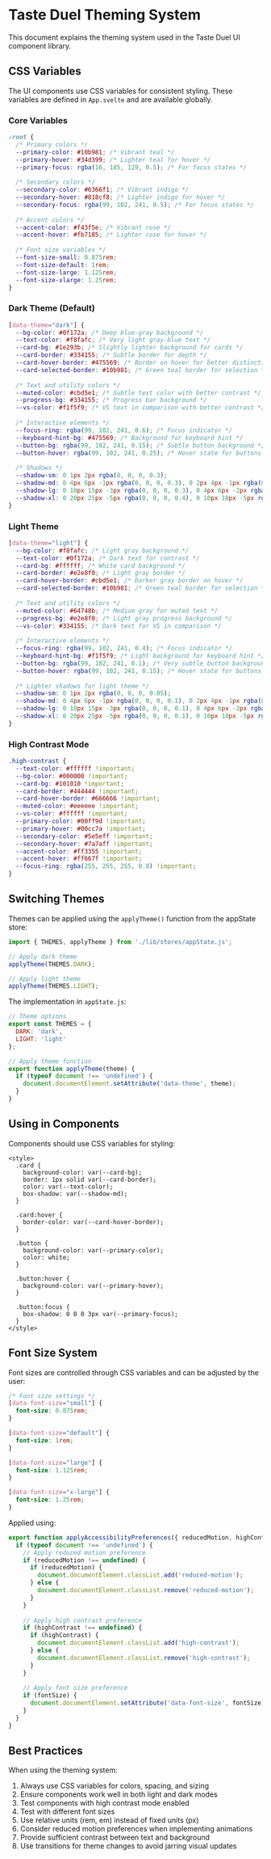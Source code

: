 # Taste Duel Theming System

This document explains the theming system used in the Taste Duel UI component library.

## CSS Variables

The UI components use CSS variables for consistent styling. These variables are defined in `App.svelte` and are available globally.

### Core Variables

```css
:root {
  /* Primary colors */
  --primary-color: #10b981; /* Vibrant teal */
  --primary-hover: #34d399; /* Lighter teal for hover */
  --primary-focus: rgba(16, 185, 129, 0.5); /* For focus states */
  
  /* Secondary colors */
  --secondary-color: #6366f1; /* Vibrant indigo */
  --secondary-hover: #818cf8; /* Lighter indigo for hover */
  --secondary-focus: rgba(99, 102, 241, 0.5); /* For focus states */
  
  /* Accent colors */
  --accent-color: #f43f5e; /* Vibrant rose */
  --accent-hover: #fb7185; /* Lighter rose for hover */
  
  /* Font size variables */
  --font-size-small: 0.875rem;
  --font-size-default: 1rem;
  --font-size-large: 1.125rem;
  --font-size-xlarge: 1.25rem;
}
```

### Dark Theme (Default)

```css
[data-theme="dark"] {
  --bg-color: #0f172a; /* Deep blue-gray background */
  --text-color: #f8fafc; /* Very light gray-blue text */
  --card-bg: #1e293b; /* Slightly lighter background for cards */
  --card-border: #334155; /* Subtle border for depth */
  --card-hover-border: #475569; /* Border on hover for better distinction */
  --card-selected-border: #10b981; /* Green teal border for selection */
  
  /* Text and utility colors */
  --muted-color: #cbd5e1; /* Subtle text color with better contrast */
  --progress-bg: #334155; /* Progress bar background */
  --vs-color: #f1f5f9; /* VS text in comparison with better contrast */
  
  /* Interactive elements */
  --focus-ring: rgba(99, 102, 241, 0.6); /* Focus indicator */
  --keyboard-hint-bg: #475569; /* Background for keyboard hint */
  --button-bg: rgba(99, 102, 241, 0.15); /* Subtle button background */
  --button-hover: rgba(99, 102, 241, 0.25); /* Hover state for buttons */
  
  /* Shadows */
  --shadow-sm: 0 1px 2px rgba(0, 0, 0, 0.3);
  --shadow-md: 0 4px 6px -1px rgba(0, 0, 0, 0.3), 0 2px 4px -1px rgba(0, 0, 0, 0.2);
  --shadow-lg: 0 10px 15px -3px rgba(0, 0, 0, 0.3), 0 4px 6px -2px rgba(0, 0, 0, 0.1);
  --shadow-xl: 0 20px 25px -5px rgba(0, 0, 0, 0.4), 0 10px 10px -5px rgba(0, 0, 0, 0.2);
}
```

### Light Theme

```css
[data-theme="light"] {
  --bg-color: #f8fafc; /* Light gray background */
  --text-color: #0f172a; /* Dark text for contrast */
  --card-bg: #ffffff; /* White card background */
  --card-border: #e2e8f0; /* Light gray border */
  --card-hover-border: #cbd5e1; /* Darker gray border on hover */
  --card-selected-border: #10b981; /* Green teal border for selection */
  
  /* Text and utility colors */
  --muted-color: #64748b; /* Medium gray for muted text */
  --progress-bg: #e2e8f0; /* Light gray progress background */
  --vs-color: #334155; /* Dark text for VS in comparison */
  
  /* Interactive elements */
  --focus-ring: rgba(99, 102, 241, 0.4); /* Focus indicator */
  --keyboard-hint-bg: #f1f5f9; /* Light background for keyboard hint */
  --button-bg: rgba(99, 102, 241, 0.1); /* Very subtle button background */
  --button-hover: rgba(99, 102, 241, 0.15); /* Hover state for buttons */
  
  /* Lighter shadows for light theme */
  --shadow-sm: 0 1px 2px rgba(0, 0, 0, 0.05);
  --shadow-md: 0 4px 6px -1px rgba(0, 0, 0, 0.1), 0 2px 4px -1px rgba(0, 0, 0, 0.05);
  --shadow-lg: 0 10px 15px -3px rgba(0, 0, 0, 0.1), 0 4px 6px -2px rgba(0, 0, 0, 0.05);
  --shadow-xl: 0 20px 25px -5px rgba(0, 0, 0, 0.1), 0 10px 10px -5px rgba(0, 0, 0, 0.04);
}
```

### High Contrast Mode

```css
.high-contrast {
  --text-color: #ffffff !important;
  --bg-color: #000000 !important;
  --card-bg: #101010 !important;
  --card-border: #444444 !important;
  --card-hover-border: #666666 !important;
  --muted-color: #eeeeee !important;
  --vs-color: #ffffff !important;
  --primary-color: #00ff9d !important;
  --primary-hover: #00cc7a !important;
  --secondary-color: #5e5eff !important;
  --secondary-hover: #7a7aff !important;
  --accent-color: #ff3355 !important;
  --accent-hover: #ff667f !important;
  --focus-ring: rgba(255, 255, 255, 0.8) !important;
}
```

## Switching Themes

Themes can be applied using the `applyTheme()` function from the appState store:

```js
import { THEMES, applyTheme } from './lib/stores/appState.js';

// Apply dark theme
applyTheme(THEMES.DARK);

// Apply light theme
applyTheme(THEMES.LIGHT);
```

The implementation in `appState.js`:

```js
// Theme options
export const THEMES = {
  DARK: 'dark',
  LIGHT: 'light'
};

// Apply theme function
export function applyTheme(theme) {
  if (typeof document !== 'undefined') {
    document.documentElement.setAttribute('data-theme', theme);
  }
}
```

## Using in Components

Components should use CSS variables for styling:

```svelte
<style>
  .card {
    background-color: var(--card-bg);
    border: 1px solid var(--card-border);
    color: var(--text-color);
    box-shadow: var(--shadow-md);
  }
  
  .card:hover {
    border-color: var(--card-hover-border);
  }
  
  .button {
    background-color: var(--primary-color);
    color: white;
  }
  
  .button:hover {
    background-color: var(--primary-hover);
  }
  
  .button:focus {
    box-shadow: 0 0 0 3px var(--primary-focus);
  }
</style>
```

## Font Size System

Font sizes are controlled through CSS variables and can be adjusted by the user:

```css
/* Font size settings */
[data-font-size="small"] {
  font-size: 0.875rem;
}

[data-font-size="default"] {
  font-size: 1rem;
}

[data-font-size="large"] {
  font-size: 1.125rem;
}

[data-font-size="x-large"] {
  font-size: 1.25rem;
}
```

Applied using:

```js
export function applyAccessibilityPreferences({ reducedMotion, highContrast, fontSize }) {
  if (typeof document !== 'undefined') {
    // Apply reduced motion preference
    if (reducedMotion !== undefined) {
      if (reducedMotion) {
        document.documentElement.classList.add('reduced-motion');
      } else {
        document.documentElement.classList.remove('reduced-motion');
      }
    }
    
    // Apply high contrast preference
    if (highContrast !== undefined) {
      if (highContrast) {
        document.documentElement.classList.add('high-contrast');
      } else {
        document.documentElement.classList.remove('high-contrast');
      }
    }
    
    // Apply font size preference
    if (fontSize) {
      document.documentElement.setAttribute('data-font-size', fontSize);
    }
  }
}
```

## Best Practices

When using the theming system:

1. Always use CSS variables for colors, spacing, and sizing
2. Ensure components work well in both light and dark modes
3. Test components with high contrast mode enabled
4. Test with different font sizes
5. Use relative units (rem, em) instead of fixed units (px)
6. Consider reduced motion preferences when implementing animations
7. Provide sufficient contrast between text and background
8. Use transitions for theme changes to avoid jarring visual updates
